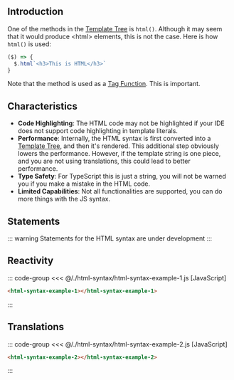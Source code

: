 <script> import '/./html-syntax/html-syntax.js' </script>

## Introduction

One of the methods in the [Template Tree](../templates/template-tree) is `html()`. Although it may seem that it
would produce \<html\> elements, this is not the case. Here is how `html()` is used: 

```js
($) => {
  $.html`<h3>This is HTML</h3>`
}
```

Note that the method is used as a [Tag Function](https://developer.mozilla.org/en-US/docs/Web/JavaScript/Reference/Template_literals#tagged_templates).
This is important.

## Characteristics

- **Code Highlighting**: The HTML code may not be highlighted if your IDE does not support code
  highlighting in template literals.
- **Performance**: Internally, the HTML syntax is first converted into a [Template Tree](../templates/template-tree),
  and then it's rendered. This additional step obviously lowers the performance. However, if the
  template string is one piece, and you are not using translations, this could lead to better
  performance.
- **Type Safety**: For TypeScript this is just a string, you will not be warned you if you make a
  mistake in the HTML code.
- **Limited Capabilities**: Not all functionalities are supported, you can do more things with the
  JS syntax.

## Statements

::: warning
Statements for the HTML syntax are under development
:::

## Reactivity

::: code-group
<<< @/./html-syntax/html-syntax-example-1.js [JavaScript]
```html [HTML]
<html-syntax-example-1></html-syntax-example-1>
```
:::

<div class="example">
  <p></p>
  <html-syntax-example-1></html-syntax-example-1>
  <p></p>
</div>

## Translations

::: code-group
<<< @/./html-syntax/html-syntax-example-2.js [JavaScript]
```html [HTML]
<html-syntax-example-2></html-syntax-example-2>
```
:::

<div class="example">
  <p></p>
  <html-syntax-example-2></html-syntax-example-2>
  <p></p>
</div>
